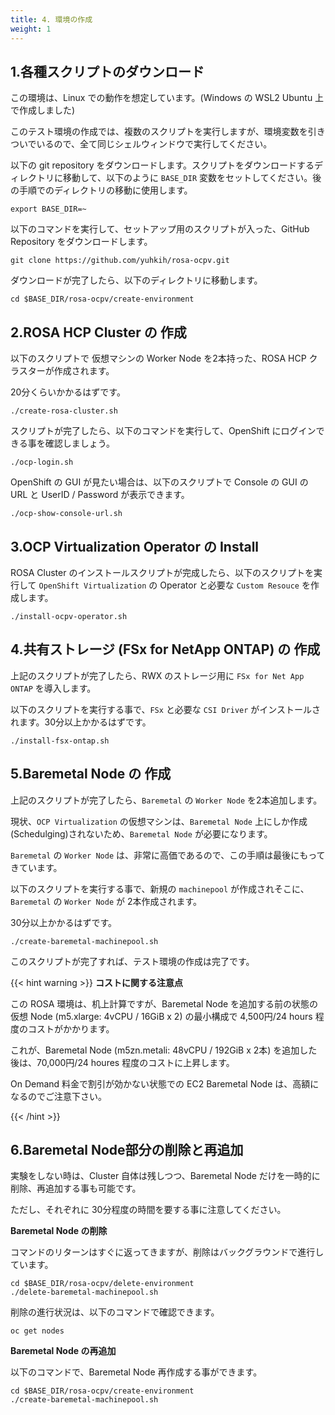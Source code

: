 ```yaml
---
title: 4. 環境の作成
weight: 1
---
```


## 1.各種スクリプトのダウンロード

この環境は、Linux での動作を想定しています。(Windows の WSL2 Ubuntu 上で作成しました)

このテスト環境の作成では、複数のスクリプトを実行しますが、環境変数を引きついでいるので、全て同じシェルウィンドウで実行してください。

以下の git repository をダウンロードします。スクリプトをダウンロードするディレクトリに移動して、以下のように `BASE_DIR` 変数をセットしてください。後の手順でのディレクトリの移動に使用します。

```tpl
export BASE_DIR=~
```

以下のコマンドを実行して、セットアップ用のスクリプトが入った、GitHub Repository をダウンロードします。

```tpl
git clone https://github.com/yuhkih/rosa-ocpv.git
```

ダウンロードが完了したら、以下のディレクトリに移動します。

```tpl
cd $BASE_DIR/rosa-ocpv/create-environment
```

## 2.ROSA HCP Cluster の 作成

以下のスクリプトで 仮想マシンの Worker Node を2本持った、ROSA HCP クラスターが作成されます。

20分くらいかかるはずです。

```tpl
./create-rosa-cluster.sh
```

スクリプトが完了したら、以下のコマンドを実行して、OpenShift にログインできる事を確認しましょう。
```tpl
./ocp-login.sh
```

OpenShift の GUI が見たい場合は、以下のスクリプトで Console の GUI の URL と UserID / Password が表示できます。

```tpl
./ocp-show-console-url.sh
```


## 3.OCP Virtualization Operator の Install

ROSA Cluster のインストールスクリプトが完成したら、以下のスクリプトを実行して `OpenShift Virtualization` の Operator と必要な  `Custom Resouce` を作成します。

```tpl
./install-ocpv-operator.sh
```

## 4.共有ストレージ (FSx for NetApp ONTAP) の 作成
上記のスクリプトが完了したら、RWX のストレージ用に `FSx for Net App ONTAP` を導入します。

以下のスクリプトを実行する事で、`FSx` と必要な `CSI Driver` がインストールされます。30分以上かかるはずです。


```tpl
./install-fsx-ontap.sh
```

## 5.Baremetal Node の 作成

上記のスクリプトが完了したら、`Baremetal` の `Worker Node` を2本追加します。

現状、`OCP Virtualization` の仮想マシンは、`Baremetal Node` 上にしか作成(Schedulging)されないため、`Baremetal Node` が必要になります。

`Baremetal` の `Worker Node` は、非常に高価であるので、この手順は最後にもってきています。

以下のスクリプトを実行する事で、新規の `machinepool` が作成されそこに、`Baremetal` の `Worker Node` が 2本作成されます。

30分以上かかるはずです。


```tpl
./create-baremetal-machinepool.sh
```

このスクリプトが完了すれば、テスト環境の作成は完了です。

{{< hint warning >}}
**コストに関する注意点**

この ROSA 環境は、机上計算ですが、Baremetal Node を追加する前の状態の仮想 Node (m5.xlarge: 4vCPU / 16GiB x 2) の最小構成で 4,500円/24 hours 程度のコストがかかります。

これが、Baremetal Node (m5zn.metali:  48vCPU / 192GiB x  2本) を追加した後は、70,000円/24 houres 程度のコストに上昇します。

On Demand 料金で割引が効かない状態での EC2 Baremetal Node は、高額になるのでご注意下さい。


{{< /hint >}}


## 6.Baremetal Node部分の削除と再追加

実験をしない時は、Cluster 自体は残しつつ、Baremetal Node だけを一時的に削除、再追加する事も可能です。

ただし、それぞれに 30分程度の時間を要する事に注意してください。

**Baremetal Node の削除**

コマンドのリターンはすぐに返ってきますが、削除はバックグラウンドで進行しています。

```tpl
cd $BASE_DIR/rosa-ocpv/delete-environment
./delete-baremetal-machinepool.sh
```

削除の進行状況は、以下のコマンドで確認できます。

```tpl
oc get nodes
```

**Baremetal Node の再追加**

以下のコマンドで、Baremetal Node 再作成する事ができます。

```tpl
cd $BASE_DIR/rosa-ocpv/create-environment
./create-baremetal-machinepool.sh
```
